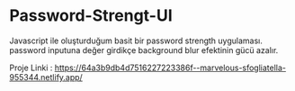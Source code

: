 # Password-Strengt-UI 

Javascript ile oluşturduğum basit bir password strength uygulaması. password inputuna değer girdikçe background blur efektinin gücü azalır.

Proje Linki : https://64a3b9db4d7516227223386f--marvelous-sfogliatella-955344.netlify.app/